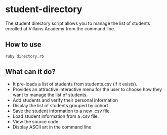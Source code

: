 # student-directory

The student directory script allows you to manage the list of students enrolled at Villains Academy from the command line. 

## How to use

```shell
ruby directory.rb
```

## What can it do?
* It pre-loads a list of students from students.csv (if it exists). 
* Provides an attractive interactive menu for the user to choose how they want to manage the list of students. 
* Add students and verify their personal information
* Display the list of students grouped by cohort
* Save the student information to a new .csv file.
* Load student information from a .csv file.
* View the source code
* Display ASCII art in the command line